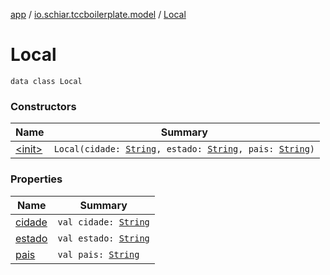 [app](../../index.md) / [io.schiar.tccboilerplate.model](../index.md) / [Local](./index.md)

# Local

`data class Local`

### Constructors

| Name | Summary |
|---|---|
| [&lt;init&gt;](-init-.md) | `Local(cidade: `[`String`](https://kotlinlang.org/api/latest/jvm/stdlib/kotlin/-string/index.html)`, estado: `[`String`](https://kotlinlang.org/api/latest/jvm/stdlib/kotlin/-string/index.html)`, pais: `[`String`](https://kotlinlang.org/api/latest/jvm/stdlib/kotlin/-string/index.html)`)` |

### Properties

| Name | Summary |
|---|---|
| [cidade](cidade.md) | `val cidade: `[`String`](https://kotlinlang.org/api/latest/jvm/stdlib/kotlin/-string/index.html) |
| [estado](estado.md) | `val estado: `[`String`](https://kotlinlang.org/api/latest/jvm/stdlib/kotlin/-string/index.html) |
| [pais](pais.md) | `val pais: `[`String`](https://kotlinlang.org/api/latest/jvm/stdlib/kotlin/-string/index.html) |
